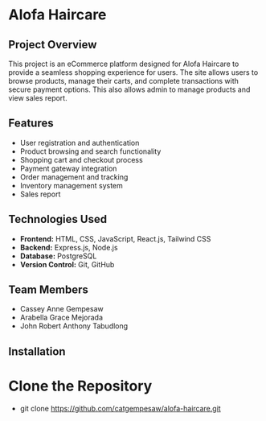 # Alofa Haircare

## Project Overview

This project is an eCommerce platform designed for Alofa Haircare to provide a seamless shopping experience for users. The site allows users to browse products, manage their carts, and complete transactions with secure payment options. This also allows admin to manage products and view sales report.

## Features

- User registration and authentication
- Product browsing and search functionality
- Shopping cart and checkout process
- Payment gateway integration
- Order management and tracking
- Inventory management system
- Sales report

## Technologies Used

- **Frontend:** HTML, CSS, JavaScript, React.js, Tailwind CSS
- **Backend:** Express.js, Node.js
- **Database:** PostgreSQL
- **Version Control:** Git, GitHub

## Team Members

- Cassey Anne Gempesaw
- Arabella Grace Mejorada
- John Robert Anthony Tabudlong

## Installation
# Clone the Repository
- git clone https://github.com/catgempesaw/alofa-haircare.git
